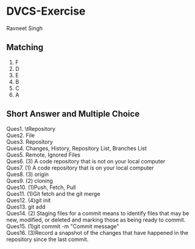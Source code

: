 # DVCS-Exercise

Ravneet Singh

Matching
----------

1.  F
2.  D
3.  E
4.  B
5.  C
6.  A


Short Answer and Multiple Choice
----------------------------------

Ques1.    \tRepository <br>
Ques2.    File  <br>
Ques3.    Repository  <br>
Ques4.    Changes, History, Repository List, Branches List  <br>
Ques5.    Remote, Ignored Files <br>
Ques6.    (3) A code repository that is not on your local computer  <br>
Ques7.    (1) A code repository that is on your local computer  <br>
Ques8.    (3) origin  <br>
Ques9.    (2) cloning <br>
Ques10.   (1)Push, Fetch, Pull  <br>
Ques11.   (1)Git fetch and the git merge  <br>
Ques12.   (4)git init <br>
Ques13.   git add <br>
Ques14.   (2) Staging files for a commit means to identify files that may be new, modified, or deleted and marking those as being ready to commit.  <br>
Ques15.   (1)git commit -m "Commit message" <br>
Ques16.   (3)Record a snapshot of the changes that have happened in the repository since the last commit.
